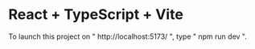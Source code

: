 # React + TypeScript + Vite

To launch this project on " http://localhost:5173/ ", type " npm run dev ". 
